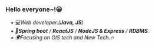 ### Hello everyone~!😀

<p>
    <em>
        &emsp;▪ 💻Web developer.(<b>Java, JS</b>)<br>
        &emsp;▪ 📖<b>Spring boot</b> / <b>ReactJS</b> / <b>NodeJS & Express</b> / <b>RDBMS</b>.<br>
        &emsp;▪ 🌍Focusing on GIS tech and New Tech.🔥<br>
      </em>
</p>
<!--
**keepbang/keepbang** is a ✨ _special_ ✨ repository because its `README.md` (this file) appears on your GitHub profile.

Here are some ideas to get you started:

- 🔭 I’m currently working on ...
- 🌱 I’m currently learning ...
- 👯 I’m looking to collaborate on ...
- 🤔 I’m looking for help with ...
- 💬 Ask me about ...
- 📫 How to reach me: ...
- 😄 Pronouns: ...
- ⚡ Fun fact: ...

stack
rdbms : postgresql, tibero
shp2pgsql로 shp파일 작업 경험
openlayers를 활용하여 지도 제어 및 데이터 표출 경험
qgis사용하여 shp파일 및 지도 데이터 제어 경험
-->
